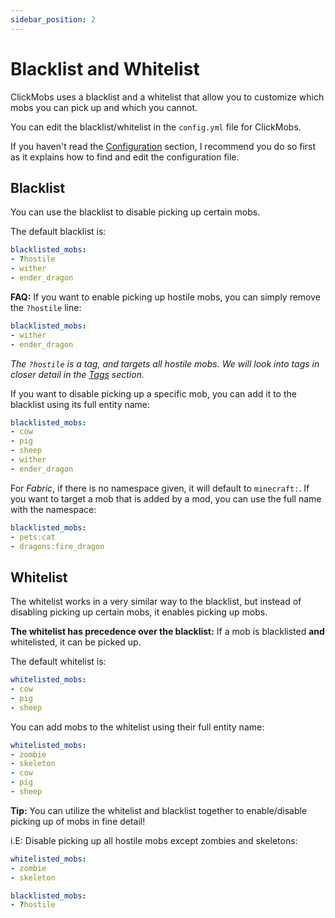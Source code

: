 ```yaml
---
sidebar_position: 2
---
```

# Blacklist and Whitelist
ClickMobs uses a blacklist and a whitelist that allow you to customize which mobs you can pick up and which you cannot.

You can edit the blacklist/whitelist in the `config.yml` file for ClickMobs.

If you haven't read the [Configuration](configuration.md) section, I recommend you do so first
as it explains how to find and edit the configuration file.

## Blacklist
You can use the blacklist to disable picking up certain mobs.

The default blacklist is:
```yaml
blacklisted_mobs:
- ?hostile
- wither
- ender_dragon
```

**FAQ:**
If you want to enable picking up hostile mobs, you can simply remove the `?hostile` line:
```yaml
blacklisted_mobs:
- wither
- ender_dragon
```

*The `?hostile` is a tag, and targets all hostile mobs. 
We will look into tags in closer detail in the [Tags](tags.md) section.*

If you want to disable picking up a specific mob, you can add it to the blacklist
using its full entity name:
```yaml
blacklisted_mobs:
- cow
- pig
- sheep
- wither
- ender_dragon
```

For *Fabric*, if there is no namespace given, it will default to `minecraft:`.
If you want to target a mob that is added by a mod, you can use the full name with the namespace:
```yaml
blacklisted_mobs:
- pets:cat
- dragons:fire_dragon
```

## Whitelist
The whitelist works in a very similar way to the blacklist, but instead of disabling picking up certain mobs, 
it enables picking up mobs.

**The whitelist has precedence over the blacklist:** 
If a mob is blacklisted **and** whitelisted, it can be picked up.

The default whitelist is:
```yaml
whitelisted_mobs:
- cow
- pig
- sheep
```

You can add mobs to the whitelist using their full entity name:
```yaml
whitelisted_mobs:
- zombie
- skeleton
- cow
- pig
- sheep
```

**Tip:** You can utilize the whitelist and blacklist together to enable/disable picking up of mobs in fine detail!

i.E: Disable picking up all hostile mobs except zombies and skeletons:
```yaml
whitelisted_mobs:
- zombie
- skeleton

blacklisted_mobs:
- ?hostile
```
